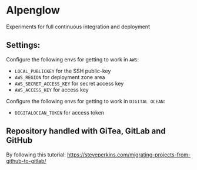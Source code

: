 # Alpenglow

Experiments for full continuous integration and deployment

## Settings:

Configure the following envs for getting to work in `AWS`:
* `LOCAL_PUBLICKEY` for the SSH public-key
* `AWS_REGION` for deployment zone area
* `AWS_SECRET_ACCESS_KEY` for secret access key
* `AWS_ACCESS_KEY` for access key

Configure the following envs for getting to work in `DIGITAL OCEAN`:
* `DIGITALOCEAN_TOKEN` for access token

## Repository handled with GiTea, GitLab and GitHub

By following this tutorial: https://steveperkins.com/migrating-projects-from-github-to-gitlab/

